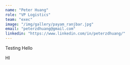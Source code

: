 ```yaml
---
name: "Peter Huang"
role: "VP Logistics"
team: "exec"
image: "/img/gallery/payam_ranjbar.jpg"
email: "peterzdhuang@gmail.com"
linkedin: "https://www.linkedin.com/in/peterzdhuang/"
---
```


Testing
Hello

HI

